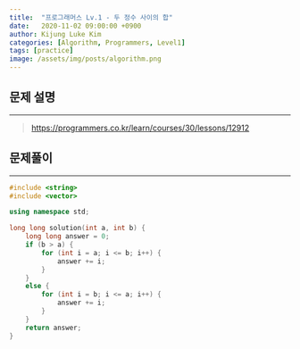 ```yaml
---
title:  "프로그래머스 Lv.1 - 두 정수 사이의 합"
date:   2020-11-02 09:00:00 +0900
author: Kijung Luke Kim
categories: [Algorithm, Programmers, Level1]
tags: [practice]
image: /assets/img/posts/algorithm.png
---
```


## 문제 설명
---

> https://programmers.co.kr/learn/courses/30/lessons/12912

## 문제풀이
---

```cpp
#include <string>
#include <vector>

using namespace std;

long long solution(int a, int b) {
    long long answer = 0;
    if (b > a) {
        for (int i = a; i <= b; i++) {
            answer += i;
        }
    }
    else {
        for (int i = b; i <= a; i++) {
            answer += i;
        }
    }
    return answer;
}
```
